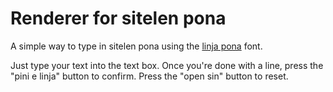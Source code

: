 # Renderer for sitelen pona
A simple way to type in sitelen pona using the [linja pona](https://musilili.net/linja-pona/) font.

Just type your text into the text box. Once you're done with a line, press the "pini e linja" button to confirm. Press the "open sin" button to reset.
